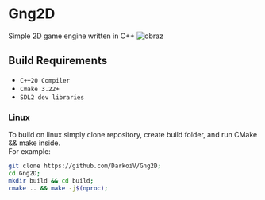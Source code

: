# Gng2D
Simple 2D game engine written in C++
![obraz](https://github.com/DarkoiV/Gng2D/assets/25897608/b4a01b7f-8f83-4961-9afe-0824728b72c1)


## Build Requirements
- `C++20 Compiler`  
- `Cmake 3.22+`  
- `SDL2 dev libraries`  

### Linux
To build on linux simply clone repository, create build folder, and run CMake && make inside.  
For example:
```bash
git clone https://github.com/DarkoiV/Gng2D;
cd Gng2D;
mkdir build && cd build;
cmake .. && make -j$(nproc);
```
